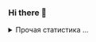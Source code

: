 ### Hi there 👋

<details>
  <summary>Прочая статистика ...</summary><br/>

<!--START_SECTION:waka-->
![Code Time](http://img.shields.io/badge/Code%20Time-47%20hrs-blue)

![Profile Views](http://img.shields.io/badge/Profile%20Views-3-blue)

**🐱 My GitHub Data** 

> 📦 8.3 kB Used in GitHub's Storage 
 > 
> 🏆 38 Contributions in the Year 2025
 > 
> 💼 Opted to Hire
 > 
> 📜 14 Public Repositories 
 > 
> 🔑 3 Private Repositories 
 > 
**I'm a Night 🦉** 

```text
🌞 Morning                1 commits           █░░░░░░░░░░░░░░░░░░░░░░░░   02.08 % 
🌆 Daytime                22 commits          ███████████░░░░░░░░░░░░░░   45.83 % 
🌃 Evening                21 commits          ███████████░░░░░░░░░░░░░░   43.75 % 
🌙 Night                  4 commits           ██░░░░░░░░░░░░░░░░░░░░░░░   08.33 % 
```
📅 **I'm Most Productive on Monday** 

```text
Monday                   11 commits          ██████░░░░░░░░░░░░░░░░░░░   22.92 % 
Tuesday                  2 commits           █░░░░░░░░░░░░░░░░░░░░░░░░   04.17 % 
Wednesday                11 commits          ██████░░░░░░░░░░░░░░░░░░░   22.92 % 
Thursday                 7 commits           ████░░░░░░░░░░░░░░░░░░░░░   14.58 % 
Friday                   6 commits           ███░░░░░░░░░░░░░░░░░░░░░░   12.50 % 
Saturday                 2 commits           █░░░░░░░░░░░░░░░░░░░░░░░░   04.17 % 
Sunday                   9 commits           █████░░░░░░░░░░░░░░░░░░░░   18.75 % 
```


📊 **This Week I Spent My Time On** 

```text
🕑︎ Time Zone: Europe/Moscow

💬 Programming Languages: 
No Activity Tracked This Week

🔥 Editors: 
No Activity Tracked This Week

💻 Operating System: 
No Activity Tracked This Week
```

**I Mostly Code in Kotlin** 

```text
JavaScript               3 repos             ████░░░░░░░░░░░░░░░░░░░░░   15.79 % 
Vue                      1 repo              █░░░░░░░░░░░░░░░░░░░░░░░░   05.26 % 
CSS                      1 repo              █░░░░░░░░░░░░░░░░░░░░░░░░   05.26 % 
TypeScript               1 repo              █░░░░░░░░░░░░░░░░░░░░░░░░   05.26 % 
AutoHotkey               1 repo              █░░░░░░░░░░░░░░░░░░░░░░░░   05.26 % 
```




 Last Updated on 03/07/2025 00:53:27 UTC
<!--END_SECTION:waka-->
</details>
